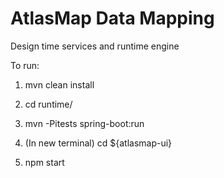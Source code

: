 # AtlasMap Data Mapping 

Design time services and runtime engine

To run:

1. mvn clean install

2. cd runtime/

3. mvn -Pitests spring-boot:run

4. (In new terminal) cd ${atlasmap-ui}

5. npm start

